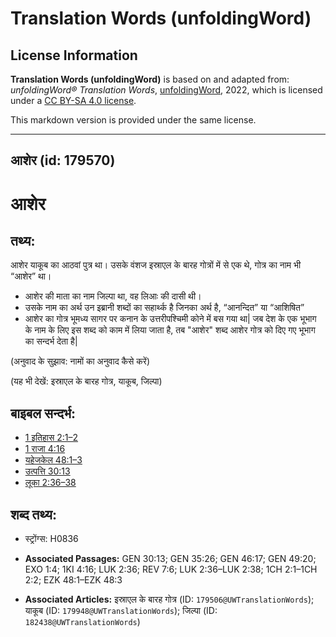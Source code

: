 # Translation Words (unfoldingWord)

## License Information

**Translation Words (unfoldingWord)** is based on and adapted from: _unfoldingWord® Translation Words_, [unfoldingWord](https://unfoldingword.org/utw), 2022, which is licensed under a [CC BY-SA 4.0 license](https://creativecommons.org/licenses/by-sa/4.0/legalcode.en).

This markdown version is provided under the same license.



--------------------------------

## आशेर (id: 179570)

आशेर
====

तथ्य:
-----

आशेर याकूब का आठवां पुत्र था। उसके वंशज इस्राएल के बारह गोत्रों में से एक थे, गोत्र का नाम भी “आशेर” था।

* आशेर की माता का नाम जिल्पा था, वह लिआः की दासी थी।
* उसके नाम का अर्थ उन इब्रानी शब्दों का सहार्थ्क है जिनका अर्थ है, “आनन्दित” या “आशिषित”
* आशेर का गोत्र भूमध्य सागर पर कनान के उत्तरीपश्चिमी कोने में बस गया था\| जब देश के एक भूभाग के नाम के लिए इस शब्द को काम में लिया जाता है, तब "आशेर" शब्द आशेर गोत्र को दिए गए भूभाग का सन्दर्भ देता है\|

(अनुवाद के सुझाव: नामों का अनुवाद कैसे करें)

(यह भी देखें: इस्राएल के बारह गोत्र, याकूब, जिल्पा)

बाइबल सन्दर्भ:
--------------

* [1 इतिहास 2:1–2](https://ref.ly/1Chr0:0)
* [1 राजा 4:16](https://ref.ly/1Kgs0:0)
* [यहेजकेल 48:1–3](https://ref.ly/Ezek48:1-Ezek48:3)
* [उत्पत्ति 30:13](https://ref.ly/Gen30:13)
* [लूका 2:36–38](https://ref.ly/Luke2:36-Luke2:38)

शब्द तथ्य:
----------

* स्ट्रोंग्स: H0836

* **Associated Passages:** GEN 30:13; GEN 35:26; GEN 46:17; GEN 49:20; EXO 1:4; 1KI 4:16; LUK 2:36; REV 7:6; LUK 2:36–LUK 2:38; 1CH 2:1–1CH 2:2; EZK 48:1–EZK 48:3
* **Associated Articles:** इस्राएल के बारह गोत्र (ID: `179506@UWTranslationWords`); याकूब (ID: `179948@UWTranslationWords`); जिल्पा (ID: `182438@UWTranslationWords`)

